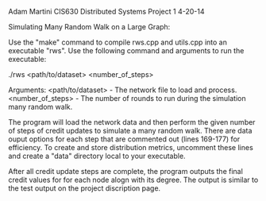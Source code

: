 Adam Martini
CIS630 Distributed Systems
Project 1
4-20-14

Simulating Many Random Walk on a Large Graph:

Use the "make" command to compile rws.cpp and utils.cpp into an executable "rws".  Use the following
command and arguments to run the executable:

./rws <path/to/dataset> <number_of_steps>

Arguments:
	<path/to/dataset> - The network file to load and process.
	<number_of_steps> - The number of rounds to run during the simulation many random walk.

The program will load the network data and then perform the given number of steps of credit updates 
to simulate a many random walk.  There are data ouput options for each step that are commented out
(lines 169-177) for efficiency.  To create and store distribution metrics, uncomment these lines and
create a "data" directory local to your executable.

After all credit update steps are complete, the program outputs the final credit values for for each node
alogn with its degree.  The output is similar to the test output on the project discription page.
